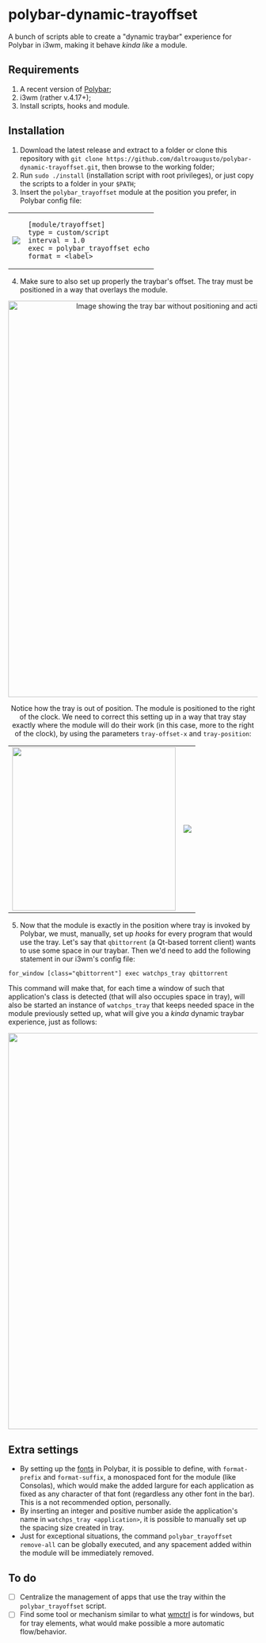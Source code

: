 # polybar-dynamic-trayoffset
A bunch of scripts able to create a "dynamic traybar" experience for Polybar in i3wm, making it behave *kinda like* a module.

## Requirements
1. A recent version of [Polybar](https://github.com/polybar/polybar/);
2. i3wm (rather v.4.17+);
3. Install scripts, hooks and module.

## Installation
1. Download the latest release and extract to a folder or clone this repository with ```git clone https://github.com/daltroaugusto/polybar-dynamic-trayoffset.git```, then browse to the working folder;
2. Run ```sudo ./install``` (installation script with root privileges), or just copy the scripts to a folder in your ```$PATH```;
3. Insert the ```polybar_trayoffset``` module at the position you prefer, in Polybar config file:

<table align="center">
    <tbody>
        <tr>
            <td><img src="https://i.imgur.com/Jp2SVAv.png" /></td>
            <td>
                
    [module/trayoffset]
    type = custom/script
    interval = 1.0
    exec = polybar_trayoffset echo
    format = <label>
                
</td>
</tr>
</tbody>
</table>

4. Make sure to also set up properly the traybar's offset. The tray must be positioned in a way that overlays the module.

<div align="center">
<img width="800" src="https://i.imgur.com/qIO6jeI.png" alt="Image showing the tray bar without positioning and action from trayoffset module." />

Notice how the tray is out of position. The module is positioned to the right of the clock. We need to correct this setting up in a way that tray stay exactly where the module will do their work (in this case, more to the right of the clock), by using the parameters ```tray-offset-x``` and ```tray-position```:

<table>
<tbody>
<tr>
<td><img width="330" src="https://i.imgur.com/ZH14U9x.png" /></td>
<td><img src="https://i.imgur.com/TBzl2Dm.png" /></td>
</tr>
</tbody>
</table>
</div>

5. Now that the module is exactly in the position where tray is invoked by Polybar, we must, manually, set up *hooks* for every program that would use the tray. Let's say that ```qbittorrent``` (a Qt-based torrent client) wants to use some space in our traybar. Then we'd need to add the following statement in our i3wm's config file:

```
for_window [class="qbittorrent"] exec watchps_tray qbittorrent
```
This command will make that, for each time a window of such that application's class is detected (that will also occupies space in tray), will also be started an instance of ```watchps_tray``` that keeps needed space in the module previously setted up, what will give you a *kinda* dynamic traybar experience, just as follows:

<div align="center">
<img src="https://i.imgur.com/GDnAOcw.png" width="800">
</div>

## Extra settings

* By setting up the <a href="https://github.com/polybar/polybar/wiki/Fonts">fonts</a> in Polybar, it is possible to define, with ```format-prefix``` and ```format-suffix```, a monospaced font for the module (like Consolas), which would make the added largure for each application as fixed as any character of that font (regardless any other font in the bar). This is a not recommended option, personally.
* By inserting an integer and positive number aside the application's name in ```watchps_tray <application>```, it is possible to manually set up the spacing size created in tray.
* Just for exceptional situations, the command ```polybar_trayoffset remove-all``` can be globally executed, and any spacement added within the module will be immediately removed.

## To do
- [ ] Centralize the management of apps that use the tray within the ```polybar_trayoffset``` script.
- [ ] Find some tool or mechanism similar to what <a href="https://sites.google.com/site/tstyblo/wmctrl/">wmctrl</a> is for windows, but for tray elements, what would make possible a more automatic flow/behavior.
